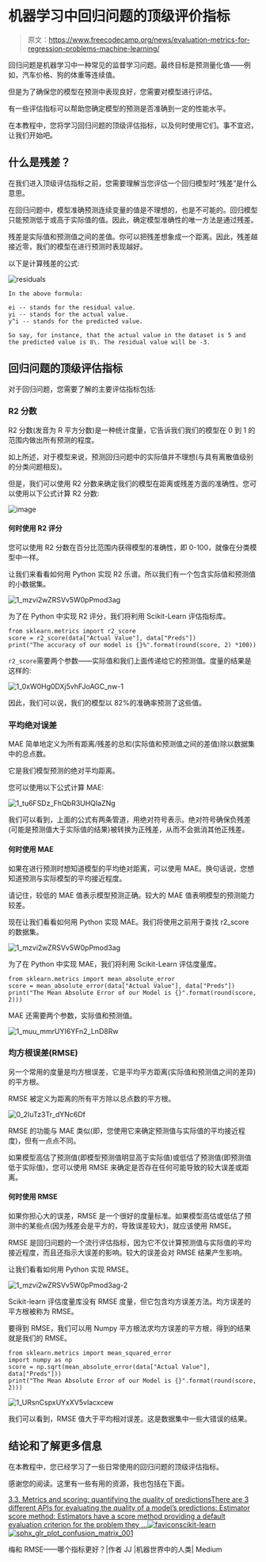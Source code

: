 # 机器学习中回归问题的顶级评价指标

> 原文：<https://www.freecodecamp.org/news/evaluation-metrics-for-regression-problems-machine-learning/>

回归问题是机器学习中一种常见的监督学习问题。最终目标是预测量化值——例如，汽车价格、狗的体重等连续值。

但是为了确保您的模型在预测中表现良好，您需要对模型进行评估。

有一些评估指标可以帮助您确定模型的预测是否准确到一定的性能水平。

在本教程中，您将学习回归问题的顶级评估指标，以及何时使用它们。事不宜迟，让我们开始吧。

## 什么是残差？

在我们进入顶级评估指标之前，您需要理解当您评估一个回归模型时“残差”是什么意思。

在回归问题中，模型准确预测连续变量的值是不理想的，也是不可能的。回归模型只能预测低于或高于实际值的值。因此，确定模型准确性的唯一方法是通过残差。

残差是实际值和预测值之间的差值。你可以把残差想象成一个距离。因此，残差越接近零，我们的模型在进行预测时表现越好。

以下是计算残差的公式:

![residuals](img/59f080b5a502b56cccfe27af33e45fc9.png)

```
In the above formula:

ei -- stands for the residual value.
yi -- stands for the actual value.
y^i -- stands for the predicted value.

So say, for instance, that the actual value in the dataset is 5 and the predicted value is 8\. The residual value will be -3.
```

## 回归问题的顶级评估指标

对于回归问题，您需要了解的主要评估指标包括:

### R2 分数

R2 分数(发音为 R 平方分数)是一种统计度量，它告诉我们我们的模型在 0 到 1 的范围内做出所有预测的程度。

如上所述，对于模型来说，预测回归问题中的实际值并不理想(与具有离散值级别的分类问题相反)。

但是，我们可以使用 R2 分数来确定我们的模型在距离或残差方面的准确性。您可以使用以下公式计算 R2 分数:

![image](img/30daba370c30904890166925452aed27.png)

#### 何时使用 R2 评分

您可以使用 R2 分数在百分比范围内获得模型的准确性，即 0-100，就像在分类模型中一样。

让我们来看看如何用 Python 实现 R2 乐谱。所以我们有一个包含实际值和预测值的小数据集。

![1_mzvi2wZRSVv5W0pPmod3ag](img/997d5a23a450743cd74b0e9c919542bb.png)

为了在 Python 中实现 R2 评分，我们将利用 Scikit-Learn 评估指标库。

```
from sklearn.metrics import r2_score
score = r2_score(data["Actual Value"], data["Preds"])
print("The accuracy of our model is {}%".format(round(score, 2) *100))
```

`r2_score`需要两个参数——实际值和我们上面传递给它的预测值。度量的结果是这样的:

![1_0xW0Hg0DXj5vhFJoAGC_nw-1](img/97a138646327bfeac6363ba7c289eaaa.png)

因此，我们可以说，我们的模型以 82%的准确率预测了这些值。

### 平均绝对误差

MAE 简单地定义为所有距离/残差的总和(实际值和预测值之间的差值)除以数据集中的总点数。

它是我们模型预测的绝对平均距离。

您可以使用以下公式计算 MAE:

![1_tu6FSDz_FhQbR3UHQIaZNg](img/71f1d3f78b4d057ce00012a14ffd4107.png)

我们可以看到，上面的公式有两条管道，用绝对符号表示。绝对符号确保负残差(可能是预测值大于实际值的结果)被转换为正残差，从而不会抵消其他正残差。

#### 何时使用 MAE

如果在进行预测时想知道模型的平均绝对距离，可以使用 MAE。换句话说，您想知道预测与实际模型的平均接近程度。

请记住，较低的 MAE 值表示模型预测正确。较大的 MAE 值表明模型的预测能力较差。

现在让我们看看如何用 Python 实现 MAE。我们将使用之前用于查找 r2_score 的数据集。

![1_mzvi2wZRSVv5W0pPmod3ag](img/997d5a23a450743cd74b0e9c919542bb.png)

为了在 Python 中实现 MAE，我们将利用 Scikit-Learn 评估度量库。

```
from sklearn.metrics import mean_absolute_error
score = mean_absolute_error(data["Actual Value"], data["Preds"])
print("The Mean Absolute Error of our Model is {}".format(round(score, 2)))
```

MAE 还需要两个参数，实际值和预测值。

![1_muu_mmrUYI6YFn2_LnD8Rw](img/a75071e2bf6c5bb2877ebec19d1e3df7.png)

### 均方根误差(RMSE)

另一个常用的度量是均方根误差，它是平均平方距离(实际值和预测值之间的差异)的平方根。

RMSE 被定义为距离的所有平方除以总点数的平方根。

![0_2IuTz3Tr_dYNc6Df](img/94690b252c4b17cc726b5e71a77da1bb.png)

RMSE 的功能与 MAE 类似(即，您使用它来确定预测值与实际值的平均接近程度)，但有一点点不同。

如果模型高估了预测值(即模型预测值明显高于实际值)或低估了预测值(即预测值低于实际值)，您可以使用 RMSE 来确定是否存在任何可能导致的较大误差或距离。

#### 何时使用 RMSE

如果你担心大的误差，RMSE 是一个很好的度量标准。如果模型高估或低估了预测中的某些点(因为残差会是平方的，导致误差较大)，就应该使用 RMSE。

RMSE 是回归问题的一个流行评估指标，因为它不仅计算预测值与实际值的平均接近程度，而且还指示大误差的影响。较大的误差会对 RMSE 结果产生影响。

让我们看看如何用 Python 实现 RMSE。

![1_mzvi2wZRSVv5W0pPmod3ag-2](img/d377e589ae7523004d7826f336cb9690.png)

Scikit-learn 评估度量库没有 RMSE 度量，但它包含均方误差方法。均方误差的平方根被称为 RMSE。

要得到 RMSE，我们可以用 Numpy 平方根法求均方误差的平方根，得到的结果就是我们的 RMSE。

```
from sklearn.metrics import mean_squared_error
import numpy as np
score = np.sqrt(mean_absolute_error(data["Actual Value"], data["Preds"]))
print("The Mean Absolute Error of our Model is {}".format(round(score, 2)))
```

![1_URsnCspxUYxXV5vlacxcew](img/7bc63d54185bd8b9f6bd0e5fa3cd470d.png)

我们可以看到，RMSE 值大于平均相对误差。这是数据集中一些大错误的结果。

## 结论和了解更多信息

在本教程中，您已经学习了一些日常使用的回归问题的顶级评估指标。

感谢您的阅读。这里有一些有用的资源，我也包括在下面。

[3.3\. Metrics and scoring: quantifying the quality of predictionsThere are 3 different APIs for evaluating the quality of a model’s predictions: Estimator score method: Estimators have a score method providing a default evaluation criterion for the problem they ...![favicon](img/6916f0028904954f9d81f505787476d0.png)scikit-learn![sphx_glr_plot_confusion_matrix_001](img/c52f3ac2da7101bca0bf4ca2e9161950.png)](https://scikit-learn.org/stable/modules/model_evaluation.html)

梅和 RMSE——哪个指标更好？|作者 JJ |机器世界中的人类| Medium